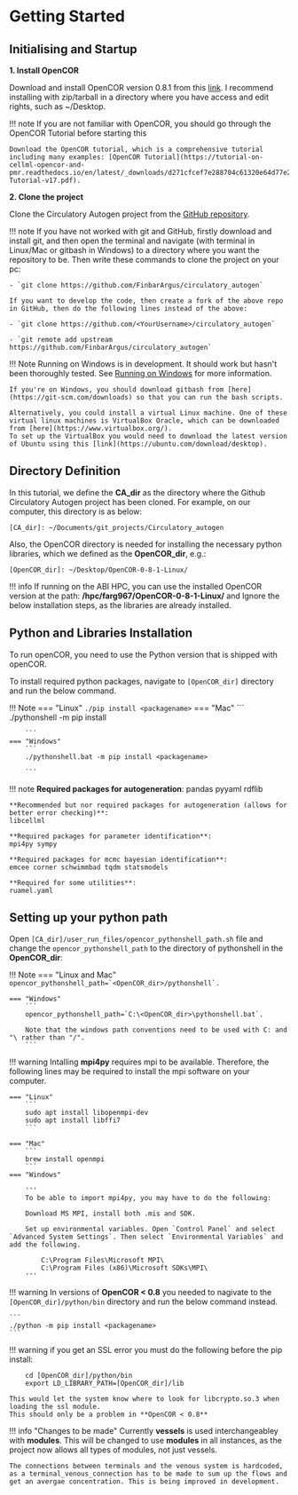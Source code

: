 # Getting Started

## Initialising and Startup

**1. Install OpenCOR**

Download and install OpenCOR version 0.8.1 from this [link](https://opencor.ws/downloads/index.html). I recommend installing with zip/tarball in a directory where you have access and edit rights, such as ~/Desktop.

!!! note
    If you are not familiar with OpenCOR, you should go through the OpenCOR Tutorial before starting this

    Download the OpenCOR tutorial, which is a comprehensive tutorial including many examples: [OpenCOR Tutorial](https://tutorial-on-cellml-opencor-and-pmr.readthedocs.io/en/latest/_downloads/d271cfcef7e288704c61320e64d77e2d/OpenCOR-Tutorial-v17.pdf).

**2. Clone the project**

Clone the Circulatory Autogen project from the [GitHub repository](https://github.com/FinbarArgus/circulatory_autogen).

!!! note
    If you have not worked with git and GitHub, firstly download and install git, and then open the terminal and navigate (with terminal in Linux/Mac or gitbash in Windows) to a directory where you want the repository to be. Then write these commands to clone the project on your pc:

    - `git clone https://github.com/FinbarArgus/circulatory_autogen`

    If you want to develop the code, then create a fork of the above repo in GitHub, then do the following lines instead of the above:

    - `git clone https://github.com/<YourUsername>/circulatory_autogen`

    - `git remote add upstream https://github.com/FinbarArgus/circulatory_autogen`

!!! Note
    Running on Windows is in development. It should work but hasn't been thoroughly tested. See [Running on Windows](#running-on-windows) for more information.

    If you're on Windows, you should download gitbash from [here](https://git-scm.com/downloads) so that you can run the bash scripts. 

    Alternatively, you could install a virtual Linux machine. One of these virtual linux machines is VirtualBox Oracle, which can be downloaded from [here](https://www.virtualbox.org/).
    To set up the VirtualBox you would need to download the latest version of Ubuntu using this [link](https://ubuntu.com/download/desktop).


## Directory Definition

In this tutorial, we define the **CA_dir** as the directory where the Github Circulatory Autogen project has been cloned. For example, on our computer, this directory is as below:

`[CA_dir]: ~/Documents/git_projects/Circulatory_autogen`

Also, the OpenCOR directory is needed for installing the necessary python libraries, which we defined as the **OpenCOR_dir**, e.g.:

`[OpenCOR_dir]: ~/Desktop/OpenCOR-0-8-1-Linux/`

!!! info
    If running on the ABI HPC, you can use the installed OpenCOR version at the path: **/hpc/farg967/OpenCOR-0-8-1-Linux/** and Ignore the below installation steps, as the libraries are already installed.

## Python and Libraries Installation

To run openCOR, you need to use the Python version that is shipped with openCOR. 

To install required python packages, navigate to `[OpenCOR_dir]` directory and run the below command.

!!! Note
    === "Linux"
        ```
        ./pip install <packagename>
        ```
    === "Mac"
        ```
        ./pythonshell -m pip install <packagename>
        
        ```
    === "Windows"
        ```
        ./pythonshell.bat -m pip install <packagename>
        
        ```

!!! note
    **Required packages for autogeneration**:
    pandas pyyaml rdflib

    **Recommended but nor required packages for autogeneration (allows for better error checking)**:
    libcellml

    **Required packages for parameter identification**:
    mpi4py sympy

    **Required packages for mcmc bayesian identification**:
    emcee corner schwimmbad tqdm statsmodels

    **Required for some utilities**:
    ruamel.yaml

## Setting up your python path

Open `[CA_dir]/user_run_files/opencor_pythonshell_path.sh` file and change the `opencor_pythonshell_path` to the directory of pythonshell in the **OpenCOR_dir**: 

!!! Note
    === "Linux and Mac"
        ```
        opencor_pythonshell_path=`<OpenCOR_dir>/pythonshell`.
        ```

    === "Windows"
        ```
        opencor_pythonshell_path=`C:\<OpenCOR_dir>\pythonshell.bat`.
        
        Note that the windows path conventions need to be used with C: and "\ rather than "/".
        ```

!!! warning
    Intalling **mpi4py** requires mpi to be available. Therefore, the following lines may be required to install the mpi software on your computer.

    === "Linux"
        ```
        sudo apt install libopenmpi-dev
        sudo apt install libffi7
        ```

    === "Mac"
        ```
        brew install openmpi
        ```
    === "Windows"

        '''
        To be able to import mpi4py, you may have to do the following:

        Download MS MPI, install both .mis and SDK.

        Set up environmental variables. Open `Control Panel` and select `Advanced System Settings`. Then select `Environmental Variables` and add the following.

            C:\Program Files\Microsoft MPI\
            C:\Program Files (x86)\Microsoft SDKs\MPI\
        '''

!!! warning 
    In versions of **OpenCOR < 0.8** you needed to nagivate to the `[OpenCOR_dir]/python/bin` directory and run the below command instead.

    ```
    ./python -m pip install <packagename>
    ```

!!! warning
    if you get an SSL error you must do the following before the pip install:

        cd [OpenCOR_dir]/python/bin
        export LD_LIBRARY_PATH=[OpenCOR_dir]/lib

    This would let the system know where to look for libcrypto.so.3 when loading the ssl module.
    This should only be a problem in **OpenCOR < 0.8**



!!! info "Changes to be made"
    Currently **vessels** is used interchangeabley with **modules**. This will be changed to use **modules** in all instances, as the project now allows all types of modules, not just vessels.

    The connections between terminals and the venous system is hardcoded, as a terminal_venous_connection has to be made to sum up the flows and get an avergae concentration. This is being improved in development.
